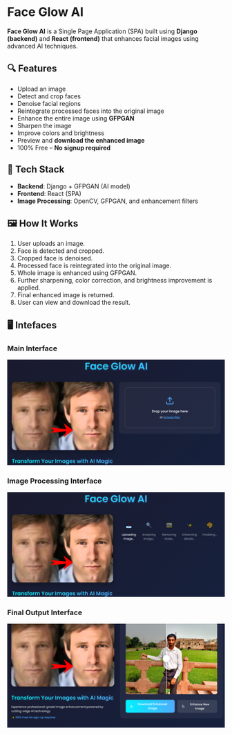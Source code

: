 # Face Glow AI

**Face Glow AI** is a Single Page Application (SPA) built using **Django (backend)** and **React (frontend)** that enhances facial images using advanced AI techniques.

## 🔍 Features

- Upload an image
- Detect and crop faces
- Denoise facial regions
- Reintegrate processed faces into the original image
- Enhance the entire image using **GFPGAN**
- Sharpen the image
- Improve colors and brightness
- Preview and **download the enhanced image**
- 100% Free – **No signup required**

## 🧠 Tech Stack

- **Backend**: Django + GFPGAN (AI model)
- **Frontend**: React (SPA)
- **Image Processing**: OpenCV, GFPGAN, and enhancement filters

## 🖼️ How It Works

1. User uploads an image.
2. Face is detected and cropped.
3. Cropped face is denoised.
4. Processed face is reintegrated into the original image.
5. Whole image is enhanced using GFPGAN.
6. Further sharpening, color correction, and brightness improvement is applied.
7. Final enhanced image is returned.
8. User can view and download the result.

## 🖥️ Intefaces


### Main Interface

![Preview](faceglow/static/faceglow/Images/Mainpage.png)



### Image Processing Interface

![Preview](faceglow/static/faceglow/Images/Processing.png)


### Final Output Interface

![Preview](faceglow/static/faceglow/Images/Show_Result.png)